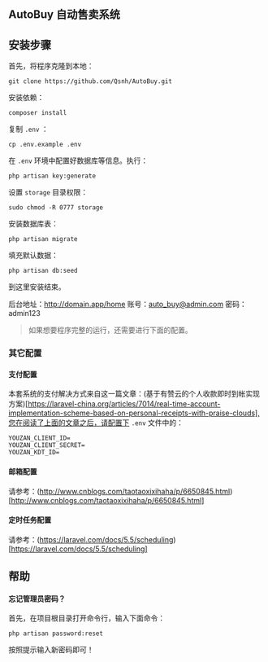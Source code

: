 ## AutoBuy 自动售卖系统

## 安装步骤

首先，将程序克隆到本地：

```
git clone https://github.com/Qsnh/AutoBuy.git
```

安装依赖：

```
composer install
```

复制 `.env` ：

```
cp .env.example .env
```

在 `.env` 环境中配置好数据库等信息。执行：

```
php artisan key:generate
```

设置 `storage` 目录权限：

```
sudo chmod -R 0777 storage
```

安装数据库表：

```
php artisan migrate
```

填充默认数据：

```
php artisan db:seed
```

到这里安装结束。

后台地址：http://domain.app/home
账号：auto_buy@admin.com
密码：admin123

> 如果想要程序完整的运行，还需要进行下面的配置。

### 其它配置

#### 支付配置 

本套系统的支付解决方式来自这一篇文章：(基于有赞云的个人收款即时到帐实现方案)[https://laravel-china.org/articles/7014/real-time-account-implementation-scheme-based-on-personal-receipts-with-praise-clouds],您在阅读了上面的文章之后，请配置下 `.env` 文件中的：

```
YOUZAN_CLIENT_ID=
YOUZAN_CLIENT_SECRET=
YOUZAN_KDT_ID=
```

#### 邮箱配置

请参考：(http://www.cnblogs.com/taotaoxixihaha/p/6650845.html)[http://www.cnblogs.com/taotaoxixihaha/p/6650845.html]

#### 定时任务配置

请参考：(https://laravel.com/docs/5.5/scheduling)[https://laravel.com/docs/5.5/scheduling]

## 帮助

#### 忘记管理员密码？

首先，在项目根目录打开命令行，输入下面命令：

```
php artisan password:reset
```

按照提示输入新密码即可！
